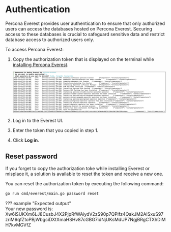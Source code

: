 # Authentication

Percona Everest provides user authentication to ensure that only authorized users can access the databases hosted on Percona Everest. Securing access to these databases is crucial to safeguard sensitive data and restrict database access to authorized users only. 

To access Percona Everest:

1. Copy the authorization token that is displayed on the terminal while [installing Percona Everest](../install/installEverest.md).

    ![!image](../images/everest_user-auth-token.png)

2. Log in to the Everest UI.

3. Enter the token that you copied in step 1.

4. Click **Log in**.


## Reset password

If you forget to copy the authorization toke while installing Everest or misplace it, a solution is available to reset the token and receive a new one. 

You can reset the authorization token by executing the following command:

```sh
go run cmd/everest/main.go password reset
```

??? example "Expected output"    
        Your new password is:
        Xw6lSUKXm6LJ8CusbJ4X2PjpRfWAiydV2zS90p7QPifz4QakJM2AISxuS97zriM9qfZtoPBjWbgciDXtXmaHSHv87cGBG7idNjUKsMdUP7NgjBRgCTXhDiMH7kvMGVfZ






